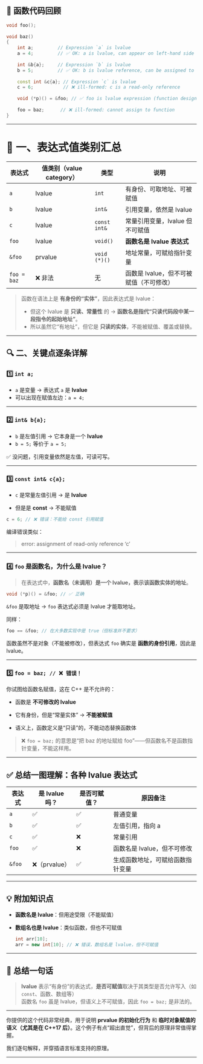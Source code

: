 ## 🔧 函数代码回顾

```cpp
void foo();
 
void baz()
{
    int a;         // Expression `a` is lvalue
    a = 4;         // ✅ OK: a is lvalue, can appear on left-hand side
    
    int &b{a};     // Expression `b` is lvalue
    b = 5;         // ✅ OK: b is lvalue reference, can be assigned to
    
    const int &c{a}; // Expression `c` is lvalue
    c = 6;           // ❌ ill-formed: c is a read-only reference
    
    void (*p)() = &foo; // ✅ foo is lvalue expression (function designator)
    
    foo = baz;      // ❌ ill-formed: cannot assign to function
}
```

---

# 📌 一、表达式值类别汇总

| 表达式         | 值类别（value category） | 类型           | 说明                      |
| ----------- | ------------------- | ------------ | ----------------------- |
| `a`         | lvalue              | `int`        | 有身份、可取地址、可被赋值           |
| `b`         | lvalue              | `int&`       | 引用变量，依然是 lvalue         |
| `c`         | lvalue              | `const int&` | 常量引用变量，lvalue 但不可赋值     |
| `foo`       | lvalue              | `void()`     | **函数名是 lvalue 表达式**     |
| `&foo`      | prvalue             | `void (*)()` | 地址常量，可赋给指针变量            |
| `foo = baz` | ❌ 非法                | 无            | 函数是 lvalue，但不可被赋值（不可修改） |
>函数在语法上是 **有身份的“实体”**，因此表达式是 lvalue：
>- 但这个 lvalue 是 **只读、常量性** 的 → **函数名是指代“只读代码段中某一段指令的起始地址”**。
>- 所以虽然它“有地址”，但它是 **只读的实体**，不能被赋值、覆盖或替换。
---

## 🔍 二、关键点逐条详解

### 1️⃣ `int a;`
-   `a` 是变量 → 表达式 `a` 是 **lvalue**
-   可以出现在赋值左边：`a = 4;`
---

### 2️⃣ `int& b{a};`

-   `b` 是左值引用 → 它本身是一个 **lvalue**
-   `b = 5;` 等价于 `a = 5;`
    

✅ 没问题，引用变量依然是左值，可读可写。

---

### 3️⃣ `const int& c{a};`

-   `c` 是常量左值引用 → 是 **lvalue**
    
-   但是是 **const** → 不能赋值
    

```cpp
c = 6; // ❌ 错误：不能给 const 引用赋值
```

编译错误类似：

> error: assignment of read-only reference ‘c’

---

### 4️⃣ `foo` 是函数名，为什么是 lvalue？

> 在表达式中，**函数名（未调用）是一个 lvalue，表示该函数实体的地址**。

```cpp
void (*p)() = &foo; // ✅ 正确
```

`&foo` 是取地址 → `foo` 表达式必须是 lvalue 才能取地址。

同样：

```cpp
foo == &foo; // 在大多数实现中是 true（但标准并不要求）
```

函数虽然不是对象（不能被修改），但表达式 `foo` 确实是 **函数的身份引用**，因此是 lvalue。

---

### 5️⃣ `foo = baz; // ❌ 错误！`

你试图给函数名赋值，这在 C++ 是不允许的：

-   函数是 **不可修改的 lvalue**
    
-   它有身份，但是“常量实体” → **不能被赋值**
    
-   语义上，函数定义是“只读”的，不能动态替换函数体
    

> ❌ `foo = baz;` 的意思是“把 baz 的地址赋给 foo”——但函数名不是函数指针变量，不能这样用。

---

## ✅ 总结一图理解：各种 lvalue 表达式

| 表达式 | 是 lvalue 吗？ | 是否可赋值？ | 原因备注 |
| --- | --- | --- | --- |
| `a` | ✅ | ✅ | 普通变量 |
| `b` | ✅ | ✅ | 左值引用，指向 a |
| `c` | ✅ | ❌ | 常量引用 |
| `foo` | ✅ | ❌ | 函数名是 lvalue，但不可修改 |
| `&foo` | ❌（prvalue） | ✅ | 生成函数地址，可赋给函数指针变量 |

---

## 💡 附加知识点

-   **函数名是 lvalue**：但用途受限（不能赋值）
    
-   **数组名也是 lvalue**：类似函数，但也不可赋值
    
    ```cpp
    int arr[10];
    arr = new int[10]; // ❌ 错误，数组名是 lvalue，但不可赋值
    ```
    

---

## 🧠 总结一句话

> **lvalue** 表示“有身份”的表达式，**是否可赋值**取决于其类型是否允许写入（如 `const`、函数、数组等）  
> 函数名 `foo` 虽是 lvalue，但语义上不可赋值，因此 `foo = baz;` 是非法的。

---



你提供的这个代码非常经典，用于说明 **prvalue 的初始化行为** 和 **临时对象赋值的语义（尤其是在 C++17 后）**。这个例子有点“超出直觉”，但背后的原理非常值得掌握。

我们逐句解释，并穿插语言标准支持的原理。

---
